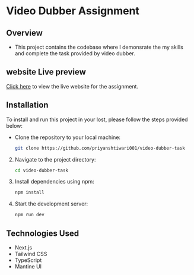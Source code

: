 # Video Dubber Assignment

## Overview

- This project contains the codebase where I demonsrate the my skills and complete the task provided by video dubber.

## website Live preview

[Click here](https://video-dubber-task-sw3v.vercel.app/) to view the live website for the assignment.

## Installation

To install and run this project in your lost, please follow the steps provided below:

- Clone the repository to your local machine:

  ```bash
  git clone https://github.com/priyanshtiwari001/video-dubber-task
  ```

2. Navigate to the project directory:

   ```bash
   cd video-dubber-task
   ```

3. Install dependencies using npm:

   ```bash
   npm install
   ```

4. Start the development server:
   ```bash
   npm run dev
   ```

## Technologies Used

- Next.js
- Tailwind CSS
- TypeScript
- Mantine UI
